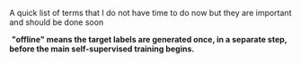 A quick list of terms that I do not have time to do now but they are important and should be done soon 


 **"offline" means the target labels are generated once, in a separate step, before the main self-supervised training begins.**



